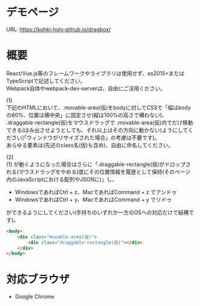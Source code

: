 # デモページ
URL: https://kohki-holy.github.io/dragbox/

# 概要
React/Vue.js等のフレームワークやライブラリは使用せず、es2015+またはTypeScriptで記述してください。  
Webpack自体やwebpack-dev-serverは、自由にご活用ください。

(1)  
下記のHTMLにおいて、.movable-area(仮)をbodyに対してCSSで「幅はbodyの80%、位置は横中央」に固定させ(縦は100%の高さで構わない)、 .draggable-rectangle(仮)をマウスドラッグで .movable-area(仮)内でだけ移動できる(はみ出させようとしても、それ以上はその方向に動かない)ようにしてください(「ウィンドウがリサイズされた場合」の考慮は不要です)。  
あらゆる要素は(先述のclass名(仮)も含め)、自由に命名してください。

(2)  
(1) が動くようになった場合はさらに「.draggable-rectangle(仮)がドロップされる(マウスドラッグをやめる)度にその位置情報を履歴として保持(そのページ内のJavaScriptにおける配列やJSONに)」し、

- WindowsであればCtrl + z、MacであればCommand + z でアンドゥ
- WindowsであればCtrl + y、MacであればCommand + y でリドゥ

ができるようにしてください(手持ちのいずれか一方のOSへの対応だけで結構です)。

```html
<body>
	<div class="movable-area(仮)">
		<div class="draggable-rectangle(仮)"></div>
	</div>
</body>
```

# 対応ブラウザ
- Google Chrome